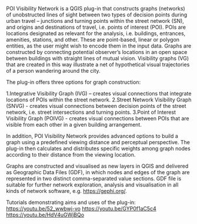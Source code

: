 
POI Visibility Network is a QGIS plug-in that constructs graphs (networks) of unobstructed lines of sight  between two types of decision points during urban travel – junctions and turning points within the street network (SN), and origins and destinations of travel, i.e. points of interest (POI). POIs are locations designated as relevant for the analysis, i.e. buildings, entrances, amenities, stations, and other. These are point-based, linear or polygon entities, as the user might wish to encode them in the input data. 
Graphs are constructed by connecting potential observer’s locations in an open space between buildings with straight lines of mutual vision. Visibility graphs (VG) that are created in this way illustrate a net of hypothetical visual trajectories of a person wandering around the city.

The plug-in offers three options for graph construction:

1.Integrative Visibility Graph (IVG) – creates visual connections that integrate locations of POIs within the street network.
2.Street Network Visibility Graph (SNVG) - creates visual connections between decision points of the street network, i.e. street intersections and turning points.
3.Point of Interest Visibility Graph (POIVG) - creates visual connections between POIs that are visible from each other in a given building arrangement. 

In addition, POI Visibility Network provides advanced options to build a graph using a predefined viewing distance and perceptual perspective. The plug-in then calculates and distributes specific weights among graph nodes according to their distance from the viewing location.

Graphs are constructed and visualised as new layers in QGIS and delivered as Geographic Data Files (GDF), in which nodes and edges of the graph are represented in two distinct comma-separated value sections. GDF file is suitable for further network exploration, analysis and visualisation in all kinds of network software, e.g. https://gephi.org/. 


Tutorials demonstrating aims and uses of the plug-in:
https://youtu.be/52_wwbwj-vo
https://youtu.be/GYP0f1aC5c4
https://youtu.be/HdV4uGWjBQo
